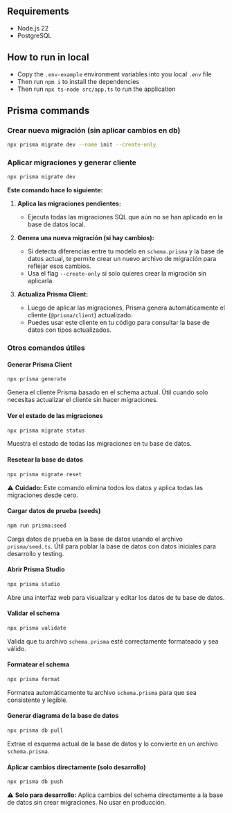 ## Requirements

- Node.js 22
- PostgreSQL

## How to run in local

- Copy the `.env-example` environment variables into you local `.env` file
- Then run `npm i` to install the dependencies
- Then run `npx ts-node src/app.ts` to run the application

## Prisma commands

### Crear nueva migración (sin aplicar cambios en db)
```bash
npx prisma migrate dev --name init --create-only
```

### Aplicar migraciones y generar cliente
```bash
npx prisma migrate dev
```

**Este comando hace lo siguiente:**

1. **Aplica las migraciones pendientes:**
   - Ejecuta todas las migraciones SQL que aún no se han aplicado en la base de datos local.

2. **Genera una nueva migración (si hay cambios):**
   - Si detecta diferencias entre tu modelo en `schema.prisma` y la base de datos actual, te permite crear un nuevo archivo de migración para reflejar esos cambios.
   - Usa el flag `--create-only` si solo quieres crear la migración sin aplicarla.

3. **Actualiza Prisma Client:**
   - Luego de aplicar las migraciones, Prisma genera automáticamente el cliente (`@prisma/client`) actualizado.
   - Puedes usar este cliente en tu código para consultar la base de datos con tipos actualizados.

### Otros comandos útiles

#### Generar Prisma Client
```bash
npx prisma generate
```
Genera el cliente Prisma basado en el schema actual. Útil cuando solo necesitas actualizar el cliente sin hacer migraciones.

#### Ver el estado de las migraciones
```bash
npx prisma migrate status
```
Muestra el estado de todas las migraciones en tu base de datos.

#### Resetear la base de datos
```bash
npx prisma migrate reset
```
⚠️ **Cuidado:** Este comando elimina todos los datos y aplica todas las migraciones desde cero.

#### Cargar datos de prueba (seeds)
```bash
npm run prisma:seed
```
Carga datos de prueba en la base de datos usando el archivo `prisma/seed.ts`. Útil para poblar la base de datos con datos iniciales para desarrollo y testing.

#### Abrir Prisma Studio
```bash
npx prisma studio
```
Abre una interfaz web para visualizar y editar los datos de tu base de datos.

#### Validar el schema
```bash
npx prisma validate
```
Valida que tu archivo `schema.prisma` esté correctamente formateado y sea válido.

#### Formatear el schema
```bash
npx prisma format
```
Formatea automáticamente tu archivo `schema.prisma` para que sea consistente y legible.

#### Generar diagrama de la base de datos
```bash
npx prisma db pull
```
Extrae el esquema actual de la base de datos y lo convierte en un archivo `schema.prisma`.

#### Aplicar cambios directamente (solo desarrollo)
```bash
npx prisma db push
```
⚠️ **Solo para desarrollo:** Aplica cambios del schema directamente a la base de datos sin crear migraciones. No usar en producción.

